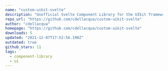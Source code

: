 ```yaml
---
name: "custom-uikit-svelte"
description: "Unofficial Svelte Component Library for the UIkit framework"
repo_url: "https://github.com/cdellacqua/custom-uikit-svelte"
author: "cdellacqua"
homepage: "https://github.com/cdellacqua/custom-uikit-svelte"
downloads: 5
updated: "2021-12-07T17:52:56.198Z"
outdated: true
github_stars: 11
tags: 
  - component-library
  - ui
---
```


